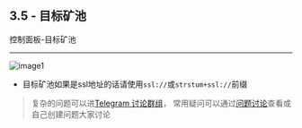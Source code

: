 [image1]:https://raw.githubusercontent.com/FxPool/FXMinerProxy/main/image/tutorial/ch3-targetpool.png
[Telegram 讨论群组]:https://t.me/FxminerChat
[问题讨论]:https://github.com/FxPool/FXMinerProxy/issues

## 3.5 - 目标矿池
控制面板-目标矿池
___
![image1]
- 目标矿池如果是ssl地址的话请使用`ssl://`或`strstum+ssl://`前缀

> 复杂的问题可以进[Telegram 讨论群组]， 常用疑问可以通过[问题讨论]查看或自己创建问题大家讨论